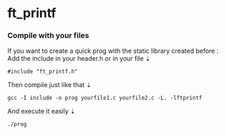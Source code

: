 # ft_printf

### Compile with your files

If you want to create a quick prog with the static library created before :
Add the include in your header.h or in your file ⇣
```
#include "ft_printf.h"
```
Then compile just like that ⇣
```
gcc -I include -o prog yourfile1.c yourfile2.c -L. -lftprintf
```
And execute it easily ⇣
```
./prog
```
